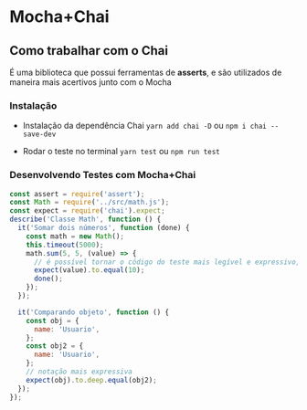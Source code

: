 # Mocha+Chai

## Como trabalhar com o Chai

É uma biblioteca que possui ferramentas de **asserts**, e são utilizados de maneira mais acertivos junto com o Mocha

### Instalação

- Instalação da dependência Chai
  `yarn add chai -D` ou `npm i chai --save-dev`

- Rodar o teste no terminal
  `yarn test` ou `npm run test`

### Desenvolvendo Testes com Mocha+Chai

```javascript
const assert = require('assert');
const Math = require('../src/math.js');
const expect = require('chai').expect;
describe('Classe Math', function () {
  it('Somar dois números', function (done) {
    const math = new Math();
    this.timeout(5000);
    math.sum(5, 5, (value) => {
      // é possível tornar o código do teste mais legível e expressivo, utilizando o expect do chai
      expect(value).to.equal(10);
      done();
    });
  });

  it('Comparando objeto', function () {
    const obj = {
      name: 'Usuario',
    };
    const obj2 = {
      name: 'Usuario',
    };
    // notação mais expressiva
    expect(obj).to.deep.equal(obj2);
  });
});
```
